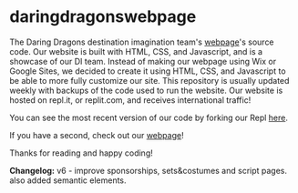 # daringdragonswebpage
The Daring Dragons destination imagination team's [webpage](https://daringdragons.eshaanahuja.repl.co)'s source code. Our website is built with HTML, CSS, and Javascript, and is a showcase of our DI team. Instead of making our webpage using Wix or Google Sites, we decided to create it using HTML, CSS, and Javascript to be able to more fully customize our site. This repository is usually updated weekly with backups of the code used to run the website. Our website is hosted on repl.it, or replit.com, and receives international traffic!

You can see the most recent version of our code by forking our Repl [here](https://replit.com/@EshaanAhuja/DaringDragons#index.html).

If you have a second, check out our [webpage](https://daringdragons.eshaanahuja.repl.co)!

Thanks for reading and happy coding!

**Changelog:**
 v6 - improve sponsorships, sets&costumes and script pages. also added semantic elements.
